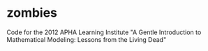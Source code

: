 zombies
=======

Code for the 2012 APHA Learning Institute "A Gentle Introduction to Mathematical Modeling: Lessons from the Living Dead"
